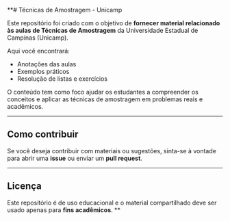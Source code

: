 **# Técnicas de Amostragem - Unicamp

Este repositório foi criado com o objetivo de **fornecer material relacionado às aulas de Técnicas de Amostragem** da Universidade Estadual de Campinas (Unicamp).  

Aqui você encontrará:  
- Anotações das aulas  
- Exemplos práticos  
- Resolução de listas e exercícios  

O conteúdo tem como foco ajudar os estudantes a compreender os conceitos e aplicar as técnicas de amostragem em problemas reais e acadêmicos.  

---

## Como contribuir

Se você deseja contribuir com materiais ou sugestões, sinta-se à vontade para abrir uma **issue** ou enviar um **pull request**.

---

## Licença

Este repositório é de uso educacional e o material compartilhado deve ser usado apenas para **fins acadêmicos**.
**

